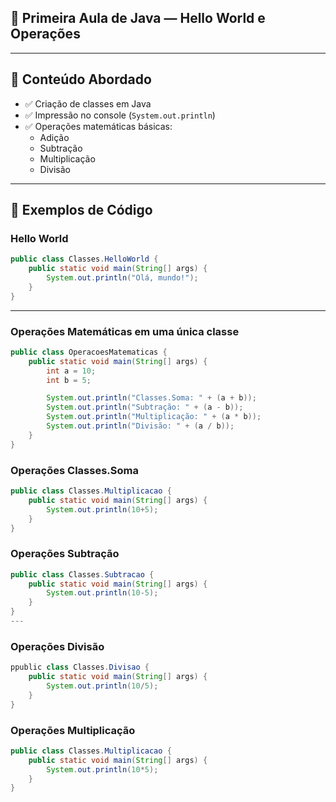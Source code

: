 
## 📘 Primeira Aula de Java — Hello World e Operações
---

## 🚀 Conteúdo Abordado

- ✅ Criação de classes em Java
- ✅ Impressão no console (`System.out.println`)
- ✅ Operações matemáticas básicas:
  - Adição
  - Subtração
  - Multiplicação
  - Divisão

---

## 🧠 Exemplos de Código

### Hello World

```java
public class Classes.HelloWorld {
    public static void main(String[] args) {
        System.out.println("Olá, mundo!");
    }
}
```

---

### Operações Matemáticas em uma única classe

```java
public class OperacoesMatematicas {
    public static void main(String[] args) {
        int a = 10;
        int b = 5;

        System.out.println("Classes.Soma: " + (a + b));
        System.out.println("Subtração: " + (a - b));
        System.out.println("Multiplicação: " + (a * b));
        System.out.println("Divisão: " + (a / b));
    }
}
```
### Operações Classes.Soma

```java
public class Classes.Multiplicacao {
    public static void main(String[] args) {
        System.out.println(10+5);
    }
}
```
### Operações Subtração

```java
public class Classes.Subtracao {
    public static void main(String[] args) {
        System.out.println(10-5);
    }
}
---
```
### Operações Divisão

```java
ppublic class Classes.Divisao {
    public static void main(String[] args) {
        System.out.println(10/5);
    }
}
```
### Operações Multiplicação

```java
public class Classes.Multiplicacao {
    public static void main(String[] args) {
        System.out.println(10*5);
    }
}

```
###


